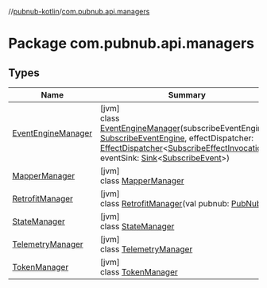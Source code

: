 //[pubnub-kotlin](../../index.md)/[com.pubnub.api.managers](index.md)

# Package com.pubnub.api.managers

## Types

| Name | Summary |
|---|---|
| [EventEngineManager](-event-engine-manager/index.md) | [jvm]<br>class [EventEngineManager](-event-engine-manager/index.md)(subscribeEventEngine: [SubscribeEventEngine](../com.pubnub.api.subscribe.eventengine/-subscribe-event-engine/index.md), effectDispatcher: [EffectDispatcher](../com.pubnub.api.eventengine/-effect-dispatcher/index.md)&lt;[SubscribeEffectInvocation](../com.pubnub.api.subscribe.eventengine.effect/-subscribe-effect-invocation/index.md)&gt;, eventSink: [Sink](../com.pubnub.api.eventengine/-sink/index.md)&lt;[SubscribeEvent](../com.pubnub.api.subscribe.eventengine.event/-subscribe-event/index.md)&gt;) |
| [MapperManager](-mapper-manager/index.md) | [jvm]<br>class [MapperManager](-mapper-manager/index.md) |
| [RetrofitManager](-retrofit-manager/index.md) | [jvm]<br>class [RetrofitManager](-retrofit-manager/index.md)(val pubnub: [PubNub](../com.pubnub.api/-pub-nub/index.md)) |
| [StateManager](-state-manager/index.md) | [jvm]<br>class [StateManager](-state-manager/index.md) |
| [TelemetryManager](-telemetry-manager/index.md) | [jvm]<br>class [TelemetryManager](-telemetry-manager/index.md) |
| [TokenManager](-token-manager/index.md) | [jvm]<br>class [TokenManager](-token-manager/index.md) |
